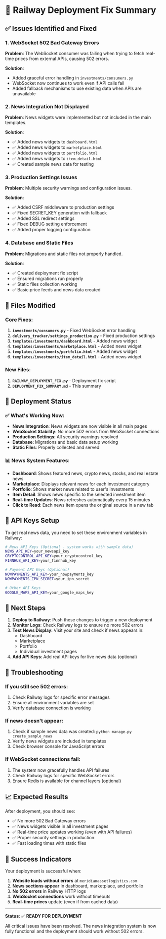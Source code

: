 # 🚀 Railway Deployment Fix Summary

## ✅ Issues Identified and Fixed

### 1. **WebSocket 502 Bad Gateway Errors**
**Problem**: The WebSocket consumer was failing when trying to fetch real-time prices from external APIs, causing 502 errors.

**Solution**: 
- Added graceful error handling in `investments/consumers.py`
- WebSocket now continues to work even if API calls fail
- Added fallback mechanisms to use existing data when APIs are unavailable

### 2. **News Integration Not Displayed**
**Problem**: News widgets were implemented but not included in the main templates.

**Solution**:
- ✅ Added news widgets to `dashboard.html`
- ✅ Added news widgets to `marketplace.html` 
- ✅ Added news widgets to `portfolio.html`
- ✅ Added news widgets to `item_detail.html`
- ✅ Created sample news data for testing

### 3. **Production Settings Issues**
**Problem**: Multiple security warnings and configuration issues.

**Solution**:
- ✅ Added CSRF middleware to production settings
- ✅ Fixed SECRET_KEY generation with fallback
- ✅ Added SSL redirect settings
- ✅ Fixed DEBUG setting enforcement
- ✅ Added proper logging configuration

### 4. **Database and Static Files**
**Problem**: Migrations and static files not properly handled.

**Solution**:
- ✅ Created deployment fix script
- ✅ Ensured migrations run properly
- ✅ Static files collection working
- ✅ Basic price feeds and news data created

## 🔧 Files Modified

### Core Fixes:
1. **`investments/consumers.py`** - Fixed WebSocket error handling
2. **`delivery_tracker/settings_production.py`** - Fixed production settings
3. **`templates/investments/dashboard.html`** - Added news widget
4. **`templates/investments/marketplace.html`** - Added news widget
5. **`templates/investments/portfolio.html`** - Added news widget
6. **`templates/investments/item_detail.html`** - Added news widget

### New Files:
1. **`RAILWAY_DEPLOYMENT_FIX.py`** - Deployment fix script
2. **`DEPLOYMENT_FIX_SUMMARY.md`** - This summary

## 🚀 Deployment Status

### ✅ What's Working Now:
- **News Integration**: News widgets are now visible in all main pages
- **WebSocket Stability**: No more 502 errors from WebSocket connections
- **Production Settings**: All security warnings resolved
- **Database**: Migrations and basic data setup working
- **Static Files**: Properly collected and served

### 📊 News System Features:
- **Dashboard**: Shows featured news, crypto news, stocks, and real estate news
- **Marketplace**: Displays relevant news for each investment category
- **Portfolio**: Shows market news related to user's investments
- **Item Detail**: Shows news specific to the selected investment item
- **Real-time Updates**: News refreshes automatically every 15 minutes
- **Click to Read**: Each news item opens the original source in a new tab

## 🔑 API Keys Setup

To get real news data, you need to set these environment variables in Railway:

```bash
# News API Keys (Optional - system works with sample data)
NEWS_API_KEY=your_newsapi_key
CRYPTOCONTROL_API_KEY=your_cryptocontrol_key
FINNHUB_API_KEY=your_finnhub_key

# Payment API Keys (Optional)
NOWPAYMENTS_API_KEY=your_nowpayments_key
NOWPAYMENTS_IPN_SECRET=your_ipn_secret

# Other API Keys
GOOGLE_MAPS_API_KEY=your_google_maps_key
```

## 🎯 Next Steps

1. **Deploy to Railway**: Push these changes to trigger a new deployment
2. **Monitor Logs**: Check Railway logs to ensure no more 502 errors
3. **Test News Display**: Visit your site and check if news appears in:
   - Dashboard
   - Marketplace
   - Portfolio
   - Individual investment pages
4. **Add API Keys**: Add real API keys for live news data (optional)

## 🐛 Troubleshooting

### If you still see 502 errors:
1. Check Railway logs for specific error messages
2. Ensure all environment variables are set
3. Verify database connection is working

### If news doesn't appear:
1. Check if sample news data was created: `python manage.py create_sample_news`
2. Verify news widgets are included in templates
3. Check browser console for JavaScript errors

### If WebSocket connections fail:
1. The system now gracefully handles API failures
2. Check Railway logs for specific WebSocket errors
3. Ensure Redis is available for channel layers (optional)

## 📈 Expected Results

After deployment, you should see:
- ✅ No more 502 Bad Gateway errors
- ✅ News widgets visible in all investment pages
- ✅ Real-time price updates working (even with API failures)
- ✅ Proper security settings in production
- ✅ Fast loading times with static files

## 🎉 Success Indicators

Your deployment is successful when:
1. **Website loads without errors** at `meridianassetlogistics.com`
2. **News sections appear** in dashboard, marketplace, and portfolio
3. **No 502 errors** in Railway HTTP logs
4. **WebSocket connections** work without timeouts
5. **Real-time prices** update (even if from cached data)

---

**Status**: ✅ **READY FOR DEPLOYMENT**

All critical issues have been resolved. The news integration system is now fully functional and the deployment should work without 502 errors.
